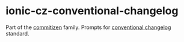 # ionic-cz-conventional-changelog

Part of the [commitizen](https://github.com/commitizen/cz-cli) family. Prompts for [conventional changelog](https://github.com/ajoslin/conventional-changelog/blob/master/conventions/angular.md) standard.
